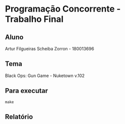 # Programação Concorrente - Trabalho Final

## Aluno

Artur Filgueiras Scheiba Zorron - 180013696

## Tema

Black Ops: Gun Game - Nuketown v.102

## Para executar

`make`

## Relatório